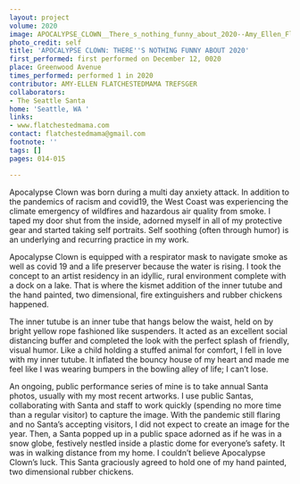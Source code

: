 ```yaml
---
layout: project
volume: 2020
image: APOCALYPSE_CLOWN__There_s_nothing_funny_about_2020--Amy_Ellen_Flatchestedmama_Trefsger.jpg
photo_credit: self
title: 'APOCALYPSE CLOWN: THERE''S NOTHING FUNNY ABOUT 2020'
first_performed: first performed on December 12, 0020
place: Greenwood Avenue
times_performed: performed 1 in 2020
contributor: AMY-ELLEN FLATCHESTEDMAMA TREFSGER
collaborators:
- The Seattle Santa
home: 'Seattle, WA '
links:
- www.flatchestedmama.com
contact: flatchestedmama@gmail.com
footnote: ''
tags: []
pages: 014-015

---
```


Apocalypse Clown was born during a multi day anxiety attack. In addition to the pandemics of racism and covid19, the West Coast was experiencing the climate emergency of wildfires and hazardous air quality from smoke. I taped my door shut from the inside, adorned myself in all of my protective gear and started taking self portraits. Self soothing (often through humor) is an underlying and recurring practice in my work.

Apocalypse Clown is equipped with a respirator mask to navigate smoke as well as covid 19 and a life preserver because the water is rising. I took the concept to an artist residency in an idyllic, rural environment complete with a dock on a lake. That is where the kismet addition of the inner tutube and the hand painted, two dimensional, fire extinguishers and rubber chickens happened. 

The inner tutube is an inner tube that hangs below the waist, held on by bright yellow rope fashioned like suspenders. It acted as an excellent social distancing buffer and completed the look with the perfect splash of friendly, visual humor. Like a child holding a stuffed animal for comfort, I fell in love with my inner tutube. It inflated the bouncy house of my heart and made me feel like I was wearing bumpers in the bowling alley of life; I can’t lose. 

An ongoing, public performance series of mine is to take annual Santa photos, usually with my most recent artworks. I use public Santas, collaborating with Santa and staff to work quickly (spending no more time than a regular visitor) to capture the image. With the pandemic still flaring and no Santa’s accepting visitors, I did not expect to create an image for the year. Then, a Santa popped up in a public space adorned as if he was in a snow globe, festively nestled inside a plastic dome for everyone’s safety. It was in walking distance from my home. I couldn’t believe Apocalypse Clown’s luck. This Santa graciously agreed to hold one of my hand painted, two dimensional rubber chickens. 

